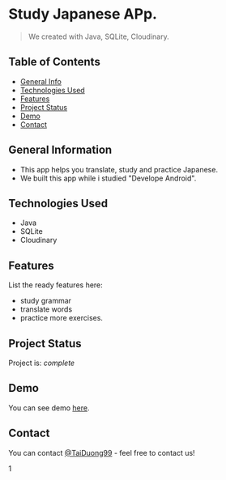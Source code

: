 # Study Japanese APp.
> We created with Java, SQLite, Cloudinary.

## Table of Contents
* [General Info](#general-information)
* [Technologies Used](#technologies-used)
* [Features](#features)
* [Project Status](#project-status)
* [Demo](#demo)
* [Contact](#contact)

## General Information
- This app helps you translate, study and practice Japanese.
- We built this app while i studied "Develope Android".

## Technologies Used
- Java
- SQLite
- Cloudinary

## Features
List the ready features here:
- study grammar
- translate words
- practice more exercises.

## Project Status
Project is: _complete_

## Demo
You can see demo [here](https://drive.google.com/file/d/1b-KwQpBjQgMPi813EvayWN69G_wxEta3/view?usp=sharing).

## Contact
You can contact [@TaiDuong99](https://www.facebook.com/tai.duong.313/) - feel free to contact us!

1

